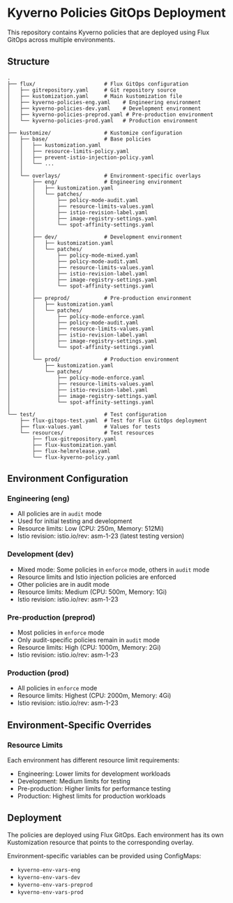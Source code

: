 # Kyverno Policies GitOps Deployment

This repository contains Kyverno policies that are deployed using Flux GitOps across multiple environments.

## Structure

```
.
├── flux/                      # Flux GitOps configuration
│   ├── gitrepository.yaml     # Git repository source
│   ├── kustomization.yaml     # Main kustomization file
│   ├── kyverno-policies-eng.yaml    # Engineering environment
│   ├── kyverno-policies-dev.yaml    # Development environment
│   ├── kyverno-policies-preprod.yaml # Pre-production environment
│   └── kyverno-policies-prod.yaml   # Production environment
│
├── kustomize/                 # Kustomize configuration
│   ├── base/                  # Base policies
│   │   ├── kustomization.yaml
│   │   ├── resource-limits-policy.yaml
│   │   ├── prevent-istio-injection-policy.yaml
│   │   └── ...
│   │
│   └── overlays/              # Environment-specific overlays
│       ├── eng/               # Engineering environment
│       │   ├── kustomization.yaml
│       │   └── patches/
│       │       ├── policy-mode-audit.yaml
│       │       ├── resource-limits-values.yaml
│       │       ├── istio-revision-label.yaml
│       │       ├── image-registry-settings.yaml
│       │       └── spot-affinity-settings.yaml
│       │
│       ├── dev/               # Development environment
│       │   ├── kustomization.yaml
│       │   └── patches/
│       │       ├── policy-mode-mixed.yaml
│       │       ├── policy-mode-audit.yaml
│       │       ├── resource-limits-values.yaml
│       │       ├── istio-revision-label.yaml
│       │       ├── image-registry-settings.yaml
│       │       └── spot-affinity-settings.yaml
│       │
│       ├── preprod/           # Pre-production environment
│       │   ├── kustomization.yaml
│       │   └── patches/
│       │       ├── policy-mode-enforce.yaml
│       │       ├── policy-mode-audit.yaml
│       │       ├── resource-limits-values.yaml
│       │       ├── istio-revision-label.yaml
│       │       ├── image-registry-settings.yaml
│       │       └── spot-affinity-settings.yaml
│       │
│       └── prod/              # Production environment
│           ├── kustomization.yaml
│           └── patches/
│               ├── policy-mode-enforce.yaml
│               ├── resource-limits-values.yaml
│               ├── istio-revision-label.yaml
│               ├── image-registry-settings.yaml
│               └── spot-affinity-settings.yaml
│
└── test/                      # Test configuration
    ├── flux-gitops-test.yaml  # Test for Flux GitOps deployment
    ├── flux-values.yaml       # Values for tests
    └── resources/             # Test resources
        ├── flux-gitrepository.yaml
        ├── flux-kustomization.yaml
        ├── flux-helmrelease.yaml
        └── flux-kyverno-policy.yaml
```

## Environment Configuration

### Engineering (eng)
- All policies are in `audit` mode
- Used for initial testing and development
- Resource limits: Low (CPU: 250m, Memory: 512Mi)
- Istio revision: istio.io/rev: asm-1-23 (latest testing version)

### Development (dev)
- Mixed mode: Some policies in `enforce` mode, others in `audit` mode
- Resource limits and Istio injection policies are enforced
- Other policies are in audit mode
- Resource limits: Medium (CPU: 500m, Memory: 1Gi)
- Istio revision:  istio.io/rev: asm-1-23

### Pre-production (preprod)
- Most policies in `enforce` mode
- Only audit-specific policies remain in `audit` mode
- Resource limits: High (CPU: 1000m, Memory: 2Gi)
- Istio revision:  istio.io/rev: asm-1-23

### Production (prod)
- All policies in `enforce` mode
- Resource limits: Highest (CPU: 2000m, Memory: 4Gi)
- Istio revision: istio.io/rev: asm-1-23


## Environment-Specific Overrides

### Resource Limits
Each environment has different resource limit requirements:
- Engineering: Lower limits for development workloads
- Development: Medium limits for testing
- Pre-production: Higher limits for performance testing
- Production: Highest limits for production workloads



## Deployment

The policies are deployed using Flux GitOps. Each environment has its own Kustomization resource that points to the corresponding overlay.

Environment-specific variables can be provided using ConfigMaps:
- `kyverno-env-vars-eng`
- `kyverno-env-vars-dev`
- `kyverno-env-vars-preprod`
- `kyverno-env-vars-prod` 